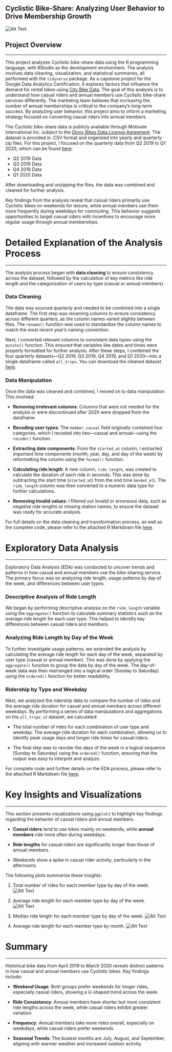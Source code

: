 ## Cyclistic Bike-Share: Analyzing User Behavior to Drive Membership Growth
   
![Alt Text](https://github.com/syk-hub/cyclistic-bike-share-analysis/blob/main/black%20bike%20logo.jpg)

## Project Overview
***
This project analyzes Cyclistic bike-share data using the R programming language, with RStudio as the development environment. The analysis involves data cleaning, visualization, and statistical summaries, all performed with the `tidyverse` package. As a capstone project for the Google Data Analytics Certification, it explores factors that influence the demand for rental bikes using [City Bike Data](https://divvy-tripdata.s3.amazonaws.com/index.html). The goal of this analysis is to understand how casual riders and annual members use Cyclistic bike-share services differently. The marketing team believes that increasing the number of annual memberships is critical to the company’s long-term success. By analyzing user behavior, this project aims to inform a marketing strategy focused on converting casual riders into annual members.

The Cyclistic bike-share data is publicly available through Motivate International Inc. subject to the [Divvy Bikes Data License Agreement](https://www.divvybikes.com/data-license-agreement). The dataset is provided in .CSV format and organized into yearly and quarterly zip files. For this project, I focused on the quarterly data from Q2 2019 to Q1 2020, which can be found [here](https://divvy-tripdata.s3.amazonaws.com/index.html):

* Q2 2019 Data
* Q3 2019 Data
* Q4 2019 Data
* Q1 2020 Data

After downloading and unzipping the files, the data was combined and cleaned for further analysis.

Key findings from the analysis reveal that casual riders primarily use Cyclistic bikes on weekends for leisure, while annual members use them more frequently during weekdays for commuting. This behavior suggests opportunities to target casual riders with incentives to encourage more regular usage through annual memberships.

# Detailed Explanation of the Analysis Process
***
The analysis process began with **data cleaning** to ensure consistency across the dataset, followed by the calculation of key metrics like ride length and the categorization of users by type (casual or annual members).

### Data Cleaning

The data was sourced quarterly and needed to be combined into a single dataframe. The first step was renaming columns to ensure consistency across different quarters, as the column names varied slightly between files. The `rename()` function was used to standardize the column names to match the most recent year’s naming convention.

Next, I converted relevant columns to consistent data types using the `mutate()` function. This ensured that variables like dates and times were properly formatted for further analysis. After these steps, I combined the four quarterly datasets—Q2 2019, Q3 2019, Q4 2019, and Q1 2020—into a single dataframe called `all_trips`. You can download the cleaned dataset [here](https://drive.google.com/file/d/1H9Bvr2zZhjfVP-UOqrym7kramMNVriTN/view?usp=drive_link).



### Data Manipulation

Once the data was cleaned and combined, I moved on to data manipulation. This involved:

* **Removing irrelevant columns**: Columns that were not needed for the analysis or were discontinued after 2020 were dropped from the dataframe.

* **Recoding user types**: The `member_casual` field originally contained four categories, which I recoded into two—casual and annual—using the `recode()` function.

* **Extracting date components**: From the `started_at` column, I extracted important time components (month, year, day, and day of the week) by reformatting the column using the `format()` function.

* **Calculating ride length**: A new column, `ride_length`, was created to calculate the duration of each ride in seconds. This was done by subtracting the start time (`started_at`) from the end time (`ended_at`). The `ride_length` column was then converted to a numeric data type for further calculations.

* **Removing invalid values**: I filtered out invalid or erroneous data, such as negative ride lengths or missing station names, to ensure the dataset was ready for accurate analysis.

For full details on the data cleaning and transformation process, as well as the complete code, please refer to the attached R Markdown file [here](https://github.com/syk-hub/cyclistic-bike-share-analysis/blob/main/Cyclistic%20Project%20R%20markdown%20V2.Rmd).


# Exploratory Data Analysis
***
Exploratory Data Analysis (EDA) was conducted to uncover trends and patterns in how casual and annual members use the bike-sharing service. The primary focus was on analyzing ride length, usage patterns by day of the week, and differences between user types.

### Descriptive Analysis of Ride Length

We began by performing descriptive analysis on the `ride_length` variable using the `aggregate()` function to calculate summary statistics such as the average ride length for each user type. This helped to identify key differences between casual riders and members.

### Analyzing Ride Length by Day of the Week

To further investigate usage patterns, we extended the analysis by calculating the average ride length for each day of the week, separated by user type (casual or annual member). This was done by applying the `aggregate()` function to group the data by day of the week. The day-of-week data was then rearranged into a logical order (Sunday to Saturday) using the `ordered()` function for better readability.

### Ridership by Type and Weekday

Next, we analyzed the ridership data to compare the number of rides and the average ride duration for casual and annual members across different weekdays. By performing a series of data manipulations and aggregations on the `all_trips_v2` dataset, we calculated:

* The total number of rides for each combination of user type and weekday.
The average ride duration for each combination, allowing us to identify peak usage days and longer ride times for casual riders.

* The final step was to reorder the days of the week in a logical sequence (Sunday to Saturday) using the `ordered()` function, ensuring that the output was easy to interpret and analyze.

For complete code and further details on the EDA process, please refer to the attached R Markdown file [here](https://github.com/syk-hub/cyclistic-bike-share-analysis/blob/main/Cyclistic%20Project%20R%20markdown%20V2.Rmd).

# Key Insights and Visualizations
***
This section presents visualizations using `ggplot2` to highlight key findings regarding the behavior of casual riders and annual members.

* **Casual riders** tend to use bikes mainly on weekends, while **annual members** ride more often during weekdays.

* **Ride lengths** for casual riders are significantly longer than those of annual members.

* Weekends show a spike in casual rider activity, particularly in the afternoons.


The following plots summarize these insights:

1. Total number of rides for each member type by day of the week.
   ![Alt Text](https://github.com/syk-hub/cyclistic-bike-share-analysis/blob/main/total%20no%20rides%20for%20mem%20type%20by%20day%20of%20the%20week.png)
  
3. Average ride length for each member type by day of the week. 
   ![Alt Text](https://github.com/syk-hub/cyclistic-bike-share-analysis/blob/main/avg%20no%20rides%20for%20mem%20type%20by%20day%20of%20the%20week.png)
   
5. Median ride length for each member type by day of the week. 
   ![Alt Text](https://github.com/syk-hub/cyclistic-bike-share-analysis/blob/main/median%20ride%20length%20for%20mem%20type%20by%20day%20of%20the%20week.png)
   
7. Average ride length for each member type by month.
   ![Alt Text](https://github.com/syk-hub/cyclistic-bike-share-analysis/blob/main/avg%20ride%20length%20for%20mem%20type%20by%20month.png)

# Summary
***
Historical bike data from April 2019 to March 2020 reveals distinct patterns in how casual and annual members use Cyclistic bikes. Key findings include:

* **Weekend Usage**: Both groups prefer weekends for longer rides, especially casual riders, showing a U-shaped trend across the week.

* **Ride Consistency**: Annual members have shorter but more consistent ride lengths across the week, while casual riders exhibit greater variation.

* **Frequency**: Annual members take more rides overall, especially on weekdays, while casual riders prefer weekends.

* **Seasonal Trends**: The busiest months are July, August, and September, aligning with warmer weather and increased outdoor activity.



